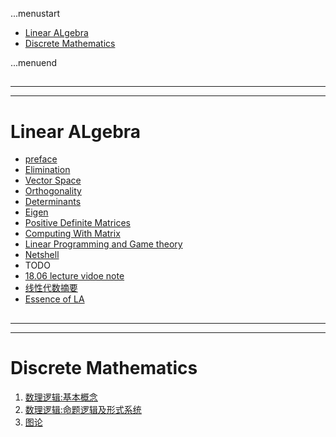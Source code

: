 ...menustart

 - [Linear ALgebra](#bd8cfe5912b0bee7fd7d191afedf8995)
 - [Discrete Mathematics](#d2bcb78d5ac194c66f434e9fbcb3565e)

...menuend


<h2 id="bd8cfe5912b0bee7fd7d191afedf8995"></h2>

-----
-----

# Linear ALgebra

 - [preface](https://github.com/mebusy/notes/blob/master/dev_notes/LinearAlgebra_preface.md) 
 - [Elimination](https://github.com/mebusy/notes/blob/master/dev_notes/LinearAlgebra_MatricesandGaussianElimination.md)  
 - [Vector Space](https://github.com/mebusy/notes/blob/master/dev_notes/LinearAlgebra_VectorSpace.md)  
 - [Orthogonality](https://github.com/mebusy/notes/blob/master/dev_notes/LinearAlgebra_Orthogonality.md)
 - [Determinants](https://github.com/mebusy/notes/blob/master/dev_notes/LinearAlgebra_Determinants.md) 
 - [Eigen](https://github.com/mebusy/notes/blob/master/dev_notes/LinearAlgebra_Eigen.md)  
 - [Positive Definite Matrices](https://github.com/mebusy/notes/blob/master/dev_notes/LinearAlgebra_PositiveDefiniteMatrices.md)
 - [Computing With Matrix](https://github.com/mebusy/notes/blob/master/dev_notes/LinearAlgebra_Computing_With_Matrix.md)
 - [Linear Programming and Game theory](https://github.com/mebusy/notes/blob/master/dev_notes/LinearAlgebra_Linear_Programming_and_Game_theory.md)
 - [Netshell](https://github.com/mebusy/notes/blob/master/dev_notes/LinearAlgebra_Netshell.md)  
 - TODO
 - [18.06 lecture vidoe note](https://github.com/mebusy/notes/blob/master/dev_notes/note_18.06.md) 
 - [线性代数摘要](https://github.com/mebusy/notes/blob/master/dev_notes/LinearAlgebra.md) 
 - [Essence of LA](https://github.com/mebusy/notes/blob/master/dev_notes/3blue1brown.md)



<h2 id="d2bcb78d5ac194c66f434e9fbcb3565e"></h2>

-----
-----

# Discrete Mathematics

 1. [数理逻辑:基本概念](https://github.com/mebusy/notes/blob/master/dev_notes/DiscreteMathematics.md)
 2. [数理逻辑:命题逻辑及形式系统](https://github.com/mebusy/notes/blob/master/dev_notes/DiscreteMathematics_week2.md)
 3. [图论](https://github.com/mebusy/notes/blob/master/dev_notes/DiscreteMathematics_Week7.md)
